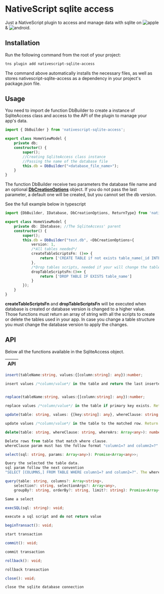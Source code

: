# NativeScript sqlite access

Just a NativeScript plugin to access and manage data with sqlite on ![apple](https://cdn3.iconfinder.com/data/icons/picons-social/57/16-apple-32.png) &amp;  ![android](https://cdn4.iconfinder.com/data/icons/logos-3/228/android-32.png). 

## Installation

Run the following command from the root of your project:

```bash
tns plugin add nativescript-sqlite-access
```
The command above automatically installs the necessary files, as well as stores nativescript-sqlite-access as a dependency in your project's package.json file.

## Usage 

You need to import de function DbBuilder to create a instance of SqliteAccess class and access to the API of the plugin to manage your app's data.
	
```typescript
import { DbBuilder } from 'nativescript-sqlite-access';

export class HomeViewModel {
    private db;
    constructor() {
        super();
        //Creating SqliteAccess class instance
        //Passing the name of the database file
        this.db = DbBuilder("<database_file_name>");
    }
}
```

The function DbBuilder receive two parameters the database file name and an optional [**DbCreationOptions**](src/common/Common.ts#DbCreationOptions) object. If you do not pass the last parameter, a default one will be created, but you cannot set the db version.

See the full example below in typescript

```typescript
import {DbBuilder, IDatabase, DbCreationOptions, ReturnType} from 'nativescript-sqlite-access';

export class HomeViewModel {
    private db: IDatabase; //The SqliteAccess' parent
    constructor() {
        super();
        this.db = DbBuilder("test.db", <DbCreationOptions>{
            version: 1,
            /*All tables needed*/
            createTableScriptsFn: ()=> {
                return ['CREATE TABLE if not exists table_name(_id INTEGER PRIMARY KEY AUTOINCREMENT, column TEXT)'];
            },
            /*Drop tables scripts, needed if your will change the tables structure*/
            dropTableScriptsFn:()=> { 
                return ['DROP TABLE IF EXISTS table_name']
            }
        });
    }
}
```

**createTableScriptsFn** and **dropTableScriptsFn** will be executed when database is created or database version is changed to a higher value. Those functions must return an array of string with all the scripts to create or delete the tables used in your app. In case you change a table structure you must change the database version to apply the changes.

## API

Below all the functions available in the SqliteAccess object.
    
|API|
|---|
```typescript
insert(tableName:string, values:{[column:string]: any}):number;

insert values /*column/value*/ in the table and return the last inserted id
    
```
```typescript
replace(tableName:string, values:{[column:string]: any}):number;

replace values /*column/value*/ in the table if primary key exists. Return the number of affected rows
```
```typescript
update(table: string, values: {[key:string]: any}, whereClause: string, whereArs: Array<any>): number;

update values /*column/value*/ in the table to the matched row. Return the number of affected rows
```
```typescript
delete(table: string, whereClause: string, whereArs: Array<any>): number;

Delete rows from table that match where clause.
whereClause param must has the follow format "column1=? and column2=?"
```

```typescript
select(sql: string, params: Array<any>): Promise<Array<any>>;

Query the selected the table data.
sql param follow the next convention 
"SELECT [COLUMNS,] FROM TABLE WHERE column1=? and column2=?". The where can be omitted.
```

```typescript
query(table: string, columns?: Array<string>,
    selection?: string, selectionArgs?: Array<any>,
    groupBy?: string, orderBy?: string, limit?: string): Promise<Array<any>>;

Same a select

```

```typescript
execSQL(sql: string): void;

execute a sql script and do not return value
```

```typescript
beginTransact(): void;

start transaction
```

```typescript
commit(): void;

commit transaction
```

```typescript
rollback(): void;

rollback transaction
```

```typescript
close(): void;

close the sqlite database connection
```
